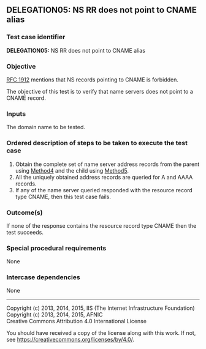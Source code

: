 ## DELEGATION05: NS RR does not point to CNAME alias

### Test case identifier

**DELEGATION05:** NS RR does not point to CNAME alias 

### Objective

[RFC 1912](https://tools.ietf.org/html/rfc1912) mentions that NS records
pointing to CNAME is forbidden. 

The objective of this test is to verify that name servers does not point to
a CNAME record.

### Inputs

The domain name to be tested.

### Ordered description of steps to be taken to execute the test case

1. Obtain the complete set of name server address records from the parent using
   [Method4](../Methods.md) and the child using [Method5](../Methods.md).
2. All the uniquely obtained address records are queried for A and AAAA records.
3. If any of the name server queried responded with the resource record type
   CNAME, then this test case fails.

### Outcome(s)

If none of the response contains the resource record type CNAME then the
test succeeds.

### Special procedural requirements

None

### Intercase dependencies

None

-------

Copyright (c) 2013, 2014, 2015, IIS (The Internet Infrastructure Foundation)  
Copyright (c) 2013, 2014, 2015, AFNIC  
Creative Commons Attribution 4.0 International License

You should have received a copy of the license along with this
work.  If not, see <https://creativecommons.org/licenses/by/4.0/>.
